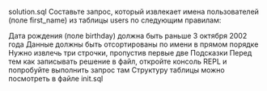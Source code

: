 solution.sql
Составьте запрос, который извлекает имена пользователей (поле first_name) из таблицы users по следующим правилам:

Дата рождения (поле birthday) должна быть раньше 3 октября 2002 года
Данные должны быть отсортированы по имени в прямом порядке
Нужно извлечь три строчки, пропустив первые две
Подсказки
Перед тем как записывать решение в файл, откройте консоль REPL и попробуйте выполнить запрос там
Структуру таблицы можно посмотреть в файле init.sql